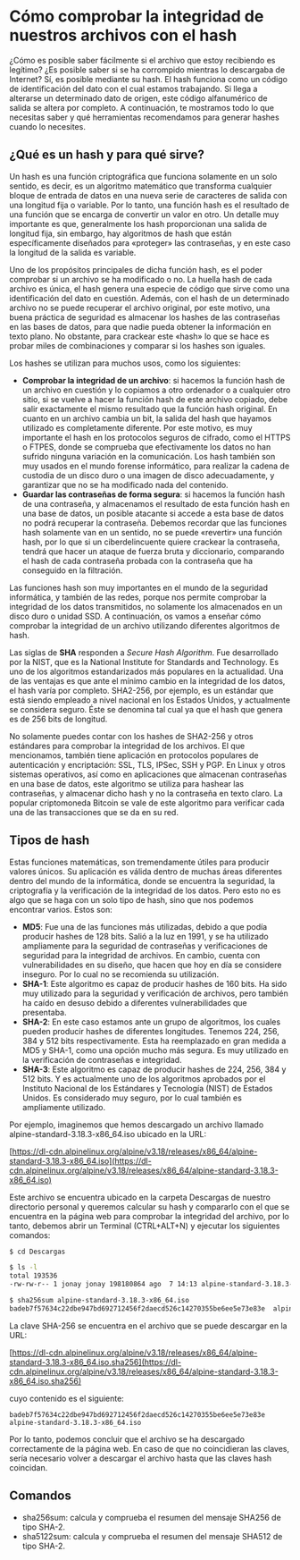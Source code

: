 # Cómo comprobar la integridad de nuestros archivos con el hash

¿Cómo es posible saber fácilmente si el archivo que estoy recibiendo es legítimo? ¿Es posible saber si se ha corrompido mientras lo descargaba de Internet? Sí, es posible mediante su hash. El hash funciona como un código de identificación del dato con el cual estamos trabajando. Si llega a alterarse un determinado dato de origen, este código alfanumérico de salida se altera por completo. A continuación, te mostramos todo lo que necesitas saber y qué herramientas recomendamos para generar hashes cuando lo necesites.

## ¿Qué es un hash y para qué sirve?

Un hash es una función criptográfica que funciona solamente en un solo sentido, es decir, es un algoritmo matemático que transforma cualquier bloque de entrada de datos en una nueva serie de caracteres de salida con una longitud fija o variable. Por lo tanto, una función hash es el resultado de una función que se encarga de convertir un valor en otro. Un detalle muy importante es que, generalmente los hash proporcionan una salida de longitud fija, sin embargo, hay algoritmos de hash que están específicamente diseñados para «proteger» las contraseñas, y en este caso la longitud de la salida es variable.

Uno de los propósitos principales de dicha función hash, es el poder comprobar si un archivo se ha modificado o no. La huella hash de cada archivo es única, el hash genera una especie de código que sirve como una identificación del dato en cuestión. Además, con el hash de un determinado archivo no se puede recuperar el archivo original, por este motivo, una buena práctica de seguridad es almacenar los hashes de las contraseñas en las bases de datos, para que nadie pueda obtener la información en texto plano. No obstante, para crackear este «hash» lo que se hace es probar miles de combinaciones y comparar si los hashes son iguales.

Los hashes se utilizan para muchos usos, como los siguientes:

* __Comprobar la integridad de un archivo__: si hacemos la función hash de un archivo en cuestión y lo copiamos a otro ordenador o a cualquier otro sitio, si se vuelve a hacer la función hash de este archivo copiado, debe salir exactamente el mismo resultado que la función hash original. En cuanto en un archivo cambia un bit, la salida del hash que hayamos utilizado es completamente diferente. Por este motivo, es muy importante el hash en los protocolos seguros de cifrado, como el HTTPS o FTPES, donde se comprueba que efectivamente los datos no han sufrido ninguna variación en la comunicación. Los hash también son muy usados en el mundo forense informático, para realizar la cadena de custodia de un disco duro o una imagen de disco adecuadamente, y garantizar que no se ha modificado nada del contenido.
* __Guardar las contraseñas de forma segura__: si hacemos la función hash de una contraseña, y almacenamos el resultado de esta función hash en una base de datos, un posible atacante si accede a esta base de datos no podrá recuperar la contraseña. Debemos recordar que las funciones hash solamente van en un sentido, no se puede «revertir» una función hash, por lo que si un ciberdelincuente quiere crackear la contraseña, tendrá que hacer un ataque de fuerza bruta y diccionario, comparando el hash de cada contraseña probada con la contraseña que ha conseguido en la filtración.

Las funciones hash son muy importantes en el mundo de la seguridad informática, y también de las redes, porque nos permite comprobar la integridad de los datos transmitidos, no solamente los almacenados en un disco duro o unidad SSD. A continuación, os vamos a enseñar cómo comprobar la integridad de un archivo utilizando diferentes algoritmos de hash.

Las siglas de __SHA__ responden a _Secure Hash Algorithm_. Fue desarrollado por la NIST, que es la National Institute for Standards and Technology. Es uno de los algoritmos estandarizados más populares en la actualidad. Una de las ventajas es que ante el mínimo cambio en la integridad de los datos, el hash varía por completo. SHA2-256, por ejemplo, es un estándar que está siendo empleado a nivel nacional en los Estados Unidos, y actualmente se considera seguro. Éste se denomina tal cual ya que el hash que genera es de 256 bits de longitud.

No solamente puedes contar con los hashes de SHA2-256 y otros estándares para comprobar la integridad de los archivos. El que mencionamos, también tiene aplicación en protocolos populares de autenticación y encriptación: SSL, TLS, IPSec, SSH y PGP. En Linux y otros sistemas operativos, así como en aplicaciones que almacenan contraseñas en una base de datos, este algoritmo se utiliza para hashear las contraseñas, y almacenar dicho hash y no la contraseña en texto claro. La popular criptomoneda Bitcoin se vale de este algoritmo para verificar cada una de las transacciones que se da en su red.

## Tipos de hash

Estas funciones matemáticas, son tremendamente útiles para producir valores únicos. Su aplicación es válida dentro de muchas áreas diferentes dentro del mundo de la informática, donde se encuentra la seguridad, la criptografía y la verificación de la integridad de los datos. Pero esto no es algo que se haga con un solo tipo de hash, sino que nos podemos encontrar varios. Estos son:

* __MD5__: Fue una de las funciones más utilizadas, debido a que podía producir hashes de 128 bits. Salió a la luz en 1991, y se ha utilizado ampliamente para la seguridad de contraseñas y verificaciones de seguridad para la integridad de archivos. En cambio, cuenta con vulnerabilidades en su diseño, que hacen que hoy en día se considere inseguro. Por lo cual no se recomienda su utilización.
* __SHA-1__: Este algoritmo es capaz de producir hashes de 160 bits. Ha sido muy utilizado para la seguridad y verificación de archivos, pero también ha caído en desuso debido a diferentes vulnerabilidades que presentaba.
* __SHA-2__: En este caso estamos ante un grupo de algoritmos, los cuales pueden producir hashes de diferentes longitudes. Tenemos 224, 256, 384 y 512 bits respectivamente. Esta ha reemplazado en gran medida a MD5 y SHA-1, como una opción mucho más segura. Es muy utilizado en la verificación de contraseñas e integridad.
* __SHA-3__: Este algoritmo es capaz de producir hashes de 224, 256, 384 y 512 bits. Y es actualmente uno de los algoritmos aprobados por el Instituto Nacional de los Estándares y Tecnología (NIST) de Estados Unidos. Es considerado muy seguro, por lo cual también es ampliamente utilizado.

Por ejemplo, imaginemos que hemos descargado un archivo llamado alpine-standard-3.18.3-x86_64.iso ubicado en la URL:

[https://dl-cdn.alpinelinux.org/alpine/v3.18/releases/x86_64/alpine-standard-3.18.3-x86_64.iso](https://dl-cdn.alpinelinux.org/alpine/v3.18/releases/x86_64/alpine-standard-3.18.3-x86_64.iso)


Este archivo se encuentra ubicado en la carpeta Descargas de nuestro directorio personal y queremos calcular su hash y compararlo con el que se encuentra en la página web para comprobar la integridad del archivo, por lo tanto, debemos abrir un Terminal (CTRL+ALT+N) y ejecutar los siguientes comandos:

```bash
$ cd Descargas

$ ls -l
total 193536
-rw-rw-r-- 1 jonay jonay 198180864 ago  7 14:13 alpine-standard-3.18.3-x86_64.iso

$ sha256sum alpine-standard-3.18.3-x86_64.iso 
badeb7f57634c22dbe947bd692712456f2daecd526c14270355be6ee5e73e83e  alpine-standard-3.18.3-x86_64.iso
```

La clave SHA-256 se encuentra en el archivo que se puede descargar en la URL:

[https://dl-cdn.alpinelinux.org/alpine/v3.18/releases/x86_64/alpine-standard-3.18.3-x86_64.iso.sha256](https://dl-cdn.alpinelinux.org/alpine/v3.18/releases/x86_64/alpine-standard-3.18.3-x86_64.iso.sha256)

cuyo contenido es el siguiente:

```bash:alpine-standard-3.18.3-x86_64.iso.sha256
badeb7f57634c22dbe947bd692712456f2daecd526c14270355be6ee5e73e83e  alpine-standard-3.18.3-x86_64.iso
```

Por lo tanto, podemos concluir que el archivo se ha descargado correctamente de la página web. En caso de que no coincidieran las claves, sería necesario volver a descargar el archivo hasta que las claves hash coincidan.

## Comandos

* sha256sum: calcula y comprueba el resumen del mensaje SHA256 de tipo SHA-2.
* sha5122sum: calcula y comprueba el resumen del mensaje SHA512 de tipo SHA-2.
